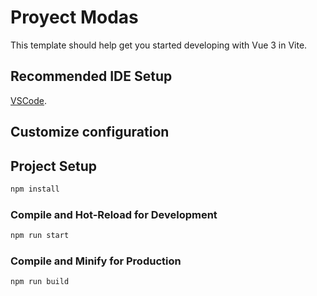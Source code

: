 # Proyect Modas

This template should help get you started developing with Vue 3 in Vite.

## Recommended IDE Setup

[VSCode](https://code.visualstudio.com/).

## Customize configuration



## Project Setup

```sh
npm install
```

### Compile and Hot-Reload for Development

```sh
npm run start
```

### Compile and Minify for Production

```sh
npm run build
```
